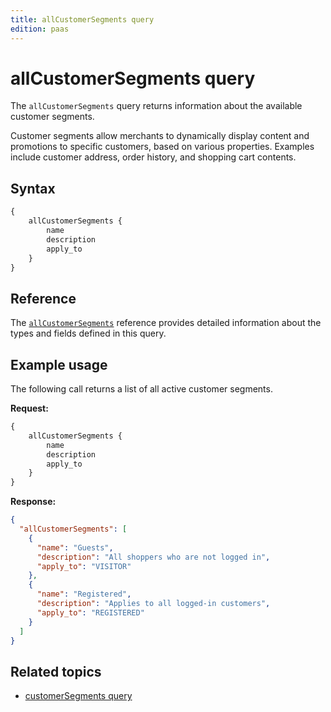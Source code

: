 ```yaml
---
title: allCustomerSegments query
edition: paas
---
```


# allCustomerSegments query

The `allCustomerSegments` query returns information about the available customer segments.

Customer segments allow merchants to dynamically display content and promotions to specific customers, based on various properties.
Examples include customer address, order history, and shopping cart contents.

## Syntax

```graphql
{
    allCustomerSegments {
        name
        description
        apply_to
    }
}
```

## Reference

The [`allCustomerSegments`](https://developer.adobe.com/commerce/webapi/graphql-api/index.html#query-allCustomerSegments) reference provides detailed information about the types and fields defined in this query.

## Example usage

The following call returns a list of all active customer segments.

**Request:**

```graphql
{
    allCustomerSegments {
        name
        description
        apply_to
    }
}
```

**Response:**

```json
{
  "allCustomerSegments": [
    {
      "name": "Guests",
      "description": "All shoppers who are not logged in",
      "apply_to": "VISITOR"
    },
    {
      "name": "Registered",
      "description": "Applies to all logged-in customers",
      "apply_to": "REGISTERED"
    }
  ]
}
```

## Related topics

*  [customerSegments query](segments.md)

